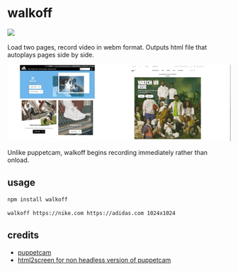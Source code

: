 # walkoff

![](https://media.giphy.com/media/K2hWvw8FEava8/giphy.gif)

Load two pages, record video in webm format. Outputs html file that autoplays pages side by side. 

![](./demo.gif)

Unlike puppetcam, walkoff begins recording immediately rather than onload.

## usage

```sh
npm install walkoff
```

```sh
walkoff https://nike.com https://adidas.com 1024x1024
```

## credits

* [puppetcam](https://github.com/muralikg/puppetcam)
* [html2screen for non headless version of puppetcam](https://github.com/Ventricule/html2screen)